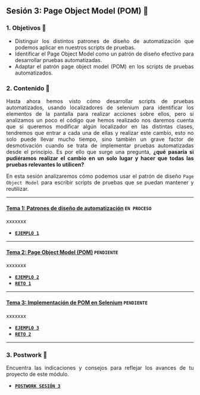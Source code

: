 ## Sesión 3: Page Object Model (POM) 🤖


<div style="text-align: justify;">

### 1. Objetivos :dart: 

- Distinguir los distintos patrones de diseño de automatización que podemos aplicar en nuestros scripts de pruebas.
- Identificar el Page Object Model como un patrón de diseño efectivo para desarrollar pruebas automatizadas.
- Adaptar el patrón page object model (POM) en los scripts de pruebas automatizados.


### 2. Contenido :blue_book:

Hasta ahora hemos visto cómo desarrollar scripts de pruebas automatizados, usando localizadores de selenium para identificar los elementos de la pantalla para realizar acciones sobre ellos, pero si analizamos un poco el código que hemos realizado nos daremos cuenta que si queremos modificar algún localizador en las distintas clases, tendremos que entrar a cada una de ellas y realizar este cambio, esto no solo puede llevar mucho tiempo, sino también un grave factor de desmotivación cuando se trata de implementar pruebas automatizadas desde el principio. Es por ello que surge una pregunta, __¿qué pasaría si pudiéramos realizar el cambio en un solo lugar y hacer que todas las pruebas relevantes lo utilicen?__

En esta sesión analizaremos cómo podemos usar el patrón de diseño `Page Object Model` para escribir scripts de pruebas que se puedan mantener y reutilizar. 

---

#### <ins>Tema 1: Patrones de diseño de automatización</ins> `EN PROCESO`

xxxxxxx

- [**`EJEMPLO 1`**](./Ejemplo-01)

---

#### <ins>Tema 2: Page Object Model (POM)</ins> `PENDIENTE`

xxxxxxx

- [**`EJEMPLO 2`**](./Ejemplo-02)
- [**`RETO 1`**](./Reto-01)
---

#### <ins>Tema 3: Implementación de POM en Selenium</ins> `PENDIENTE`

xxxxxxx

- [**`EJEMPLO 3`**](./Ejemplo-03)
- [**`RETO 2`**](./Reto-02)
---

### 3. Postwork :memo:

Encuentra las indicaciones y consejos para reflejar los avances de tu proyecto de este módulo.

- [**`POSTWORK SESIÓN 3`**](./Postwork/)

<br/>


</div>

